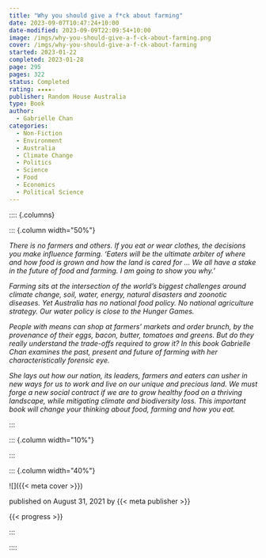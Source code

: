 ```yaml
---
title: "Why you should give a f*ck about farming"
date: 2023-09-07T10:47:24+10:00
date-modified: 2023-09-09T22:09:54+10:00
image: /imgs/why-you-should-give-a-f-ck-about-farming.png
cover: /imgs/why-you-should-give-a-f-ck-about-farming
started: 2023-01-22
completed: 2023-01-28
page: 295
pages: 322
status: Completed
rating: ★★★★☆
publisher: Random House Australia
type: Book
author:
  - Gabrielle Chan
categories:
  - Non-Fiction
  - Environment
  - Australia
  - Climate Change
  - Politics
  - Science
  - Food
  - Economics
  - Political Science
---
```


:::: {.columns}

::: {.column width="50%"}

_There is no farmers and others. If you eat or wear clothes, the decisions you make influence farming. ‘Eaters will be the ultimate arbiter of where and how food is grown and how the land is cared for ... We all have a stake in the future of food and farming. I am going to show you why.’_

_Farming sits at the intersection of the world’s biggest challenges around climate change, soil, water, energy, natural disasters and zoonotic diseases. Yet Australia has no national food policy. No national agriculture strategy. Our water policy is close to the Hunger Games._

_People with means can shop at farmers’ markets and order brunch, by the provenance of their eggs, bacon, butter, tomatoes and greens. But do they really understand the trade-offs required to grow it? In this book Gabrielle Chan examines the past, present and future of farming with her characteristically forensic eye._

_She lays out how our nation, its leaders, farmers and eaters can usher in new ways for us to work and live on our unique and precious land. We must forge a new social contract if we are to grow healthy food on a thriving landscape, while mitigating climate and biodiversity loss. This important book will change your thinking about food, farming and how you eat._

:::

::: {.column width="10%"}
<!-- empty column to create gap -->
:::

::: {.column width="40%"}

![]({{< meta cover >}})

published on August 31, 2021 by {{< meta publisher >}}

{{< progress >}}

:::

::::
